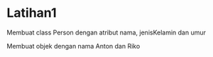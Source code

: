 # Latihan1
Membuat class Person dengan atribut nama, jenisKelamin dan umur

Membuat objek dengan nama Anton dan Riko

